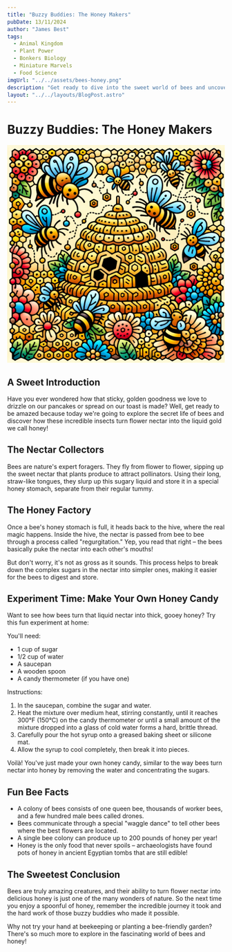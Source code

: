 ```yaml
---
title: "Buzzy Buddies: The Honey Makers"
pubDate: 13/11/2024
author: "James Best"
tags:
  - Animal Kingdom
  - Plant Power
  - Bonkers Biology
  - Miniature Marvels
  - Food Science
imgUrl: "../../assets/bees-honey.png"
description: "Get ready to dive into the sweet world of bees and uncover the amazing secrets behind how they make that delicious golden treat we call honey!"
layout: "../../layouts/BlogPost.astro"
---
```


# Buzzy Buddies: The Honey Makers

![secret-life-bees](../../assets/bees-honey.png)

## A Sweet Introduction

Have you ever wondered how that sticky, golden goodness we love to drizzle on our pancakes or spread on our toast is made? Well, get ready to be amazed because today we're going to explore the secret life of bees and discover how these incredible insects turn flower nectar into the liquid gold we call honey!

## The Nectar Collectors

Bees are nature's expert foragers. They fly from flower to flower, sipping up the sweet nectar that plants produce to attract pollinators. Using their long, straw-like tongues, they slurp up this sugary liquid and store it in a special honey stomach, separate from their regular tummy.

## The Honey Factory

Once a bee's honey stomach is full, it heads back to the hive, where the real magic happens. Inside the hive, the nectar is passed from bee to bee through a process called "regurgitation." Yep, you read that right – the bees basically puke the nectar into each other's mouths!

But don't worry, it's not as gross as it sounds. This process helps to break down the complex sugars in the nectar into simpler ones, making it easier for the bees to digest and store.

## Experiment Time: Make Your Own Honey Candy

Want to see how bees turn that liquid nectar into thick, gooey honey? Try this fun experiment at home:

You'll need:

- 1 cup of sugar
- 1/2 cup of water
- A saucepan
- A wooden spoon
- A candy thermometer (if you have one)

Instructions:

1. In the saucepan, combine the sugar and water.
2. Heat the mixture over medium heat, stirring constantly, until it reaches 300°F (150°C) on the candy thermometer or until a small amount of the mixture dropped into a glass of cold water forms a hard, brittle thread.
3. Carefully pour the hot syrup onto a greased baking sheet or silicone mat.
4. Allow the syrup to cool completely, then break it into pieces.

Voilà! You've just made your own honey candy, similar to the way bees turn nectar into honey by removing the water and concentrating the sugars.

## Fun Bee Facts

- A colony of bees consists of one queen bee, thousands of worker bees, and a few hundred male bees called drones.
- Bees communicate through a special "waggle dance" to tell other bees where the best flowers are located.
- A single bee colony can produce up to 200 pounds of honey per year!
- Honey is the only food that never spoils – archaeologists have found pots of honey in ancient Egyptian tombs that are still edible!

## The Sweetest Conclusion

Bees are truly amazing creatures, and their ability to turn flower nectar into delicious honey is just one of the many wonders of nature. So the next time you enjoy a spoonful of honey, remember the incredible journey it took and the hard work of those buzzy buddies who made it possible.

Why not try your hand at beekeeping or planting a bee-friendly garden? There's so much more to explore in the fascinating world of bees and honey!
